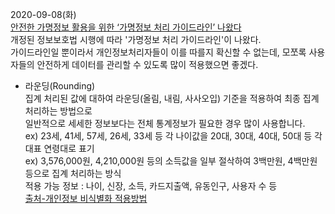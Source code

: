 2020-09-08(화)  
[안전한 가명정보 활용을 위한 ‘가명정보 처리 가이드라인’ 나왔다](https://www.boannews.com/media/view.asp?idx=90902&page=1&kind=2&search=title&find=)  
개정된 정보보호법 시행에 따라 '가명정보 처리 가이드라인'이 나왔다.  
가이드라인일 뿐이라서 개인정보처리자들이 이를 따를지 확신할 수 없는데,
모쪼록 사용자들의 안전하게 데이터를 관리할 수 있도록 많이 적용했으면 좋겠다.  
* 라운딩(Rounding)  
집계 처리된 값에 대하여 라운딩(올림, 내림, 사사오입) 기준을 적용하여 최종 집계 처리하는 방법으로  
일반적으로 세세한 정보보다는 전체 통계정보가 필요한 경우 많이 사용합니다.  
ex) 23세, 41세, 57세, 26세, 33세 등 각 나이값을 20대, 30대, 40대, 50대 등 각 대표 연령대로 표기  
ex) 3,576,000원, 4,210,000원 등의 소득값을 일부 절삭하여 3백만원, 4백만원 등으로 집계 처리하는 방식  
적용 가능 정보 : 나이, 신장, 소득, 카드지출액, 유동인구, 사용자 수 등  
[출처-개인정보 비식별화 적용방법](https://blog.softcamp.co.kr/204)  
